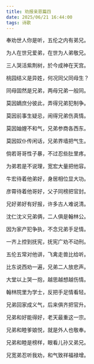 ```yaml
---
title: 劝报亲恩篇四
date: 2025/06/21 16:44:00
tags: 诗歌
---
```


奉劝世人你是听，五伦之内有弟兄。

为人在世兄爱弟，在世为人弟敬兄。

三人哭活紫荆树，於今成神在天宫。

桃园结义是异姓，何况同父同母生？

同母固然是兄弟，两母兄弟一般同。

莫因嫡庶分彼此，弄得兄弟犯制争。

莫因前事生疑忌，闹得兄弟伤真情。

莫因妯娌不和气，兄弟参商各西东。

莫因奴仆传闲话，兄弟界墙把气生。

倘若哥哥性子暴，不过忍些肚里疼。

为弟若是不说理，宽宏大量把他容。

牛宏待着他弟好，身居相位显大功。

彦霄待着他哥好，父子同榜把官封。

兄好弟好有好报，许多古人难说清。

沈仁沈义兄弟俩，二人俱是翰林公。

因为家产犯争执，不念兄弟手足情。

一齐上控到抚宪，抚宪广劝不动刑。

五伦五常对他讲，飞禽走兽比给听。

比东说西劝一遍，兄弟二人放悲声。

大堂以上哭一抱，越思越想越伤情。

翰林院里为学士，反把手足情看轻。

兄弟回家成义气，后来俱齐把官升。

兄弟和好能得好，老天最重这一宗。

兄弟和睦爹娘悦，就是外人也敬奉。

兄弟和睦是榜样，眼看儿孙又弟兄。

兄宽弟忍听我劝，和气致祥福禄增。
